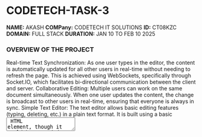 # CODETECH-TASK-3
**NAME:** AKASH
**COMPany:** CODETECH IT SOLUTIONS
**ID:** CT08KZC
**DOMAIN:** FULL STACK
**DURATION:** JAN 10 TO FEB 10 2025

###   OVERVIEW OF THE PROJECT 

Real-time Text Synchronization:
As one user types in the editor, the content is automatically updated for all other users in real-time without needing to refresh the page. This is achieved using WebSockets, specifically through Socket.IO, which facilitates bi-directional communication between the client and server.
Collaborative Editing:
Multiple users can work on the same document simultaneously. When one user updates the content, the change is broadcast to other users in real-time, ensuring that everyone is always in sync.
Simple Text Editor:
The text editor allows basic editing features (typing, deleting, etc.) in a plain text format. It is built using a basic <textarea> HTML element, though it could be expanded to support richer formatting (e.g., bold, italic) with further libraries.
Project Architecture
1. Frontend (Client-Side)
HTML: The structure of the text editor, built with a simple <textarea>. It serves as the main interface where users can type their content.
CSS: Styling is applied to the text area to make it look clean and user-friendly.
JavaScript: Handles user input events and communicates with the server. It sends updates to the server whenever a user types and listens for updates from the server to update the editor.
2. Backend (Server-Side)
Flask: The back-end framework used to serve the HTML, CSS, and JavaScript files to the users. It handles HTTP requests and serves the content to the client.
Flask-SocketIO: Provides real-time communication between the client and the server. It listens for events such as text changes and broadcasts them to all connected clients.
3. WebSocket Communication (Real-Time Sync)
Socket.IO: A WebSocket-based library used to establish a continuous, real-time connection between the client and server. When a user types something in the editor, a "text-change" event is emitted from the client to the server. The server then broadcasts the change to all other clients. This ensures that everyone is working on the same version of the document in real-time.
Workflow:
User opens the editor:
When a user navigates to the editor page, they are served the HTML page, which includes the <textarea> for typing.
The client-side JavaScript establishes a WebSocket connection to the server using Socket.IO.
User starts typing:
As the user types, the input event in JavaScript detects the changes.
The current text content from the <textarea> is sent to the server via the WebSocket connection.
Server broadcasts the change:
The server listens for the text-change event.
When it receives a new text update, it broadcasts the updated content to all other connected clients using Socket.IO.
Other users' editors update:
When other clients receive the updated text content, their <textarea> is updated automatically with the new content, making sure everyone sees the same document content in real-time.
Key Technologies:
Flask:
A lightweight Python web framework used to handle HTTP requests and serve the front-end files (HTML, CSS, JS).
Flask-SocketIO:
This extension for Flask allows for WebSocket communication. It enables real-time, bidirectional communication between the client and server, which is critical for collaborative editing.
Socket.IO:
A JavaScript library that simplifies WebSocket communication. It allows for real-time event-based communication. It's used both in the server (Flask-SocketIO) and the client (JavaScript) to handle the text synchronization events.
HTML/CSS/JavaScript:
Standard technologies for building web pages. HTML provides the structure of the page, CSS is used for styling, and JavaScript is used for interactivity and handling real-time communication.
Flow Diagram:
User A types in the editor:
Client A sends the updated text to the Server via WebSocket.
Server receives the update:
Server broadcasts the updated text to Client B and Client C (other users).
Client B and Client C update their editor:
Client B and Client C receive the updated text and refresh their editor content to reflect the change.
Advantages of This Approach:
Real-Time Collaboration:
Multiple users can edit the same document simultaneously. Changes are instantly reflected across all users' editors, providing a collaborative experience without the need for page refreshes.
Ease of Implementation:
The stack used (Flask, Socket.IO) is lightweight and easy to set up, making this an accessible solution for small to medium collaborative projects.
Scalable:
While the project is simple, it can be extended to support more advanced features like authentication, versioning, and rich text formatting.
Possible Extensions:
Rich Text Editing:
Integrating libraries like Quill.js or TinyMCE can allow for formatting text (bold, italics, underline), adding links, images, etc.
Authentication & User Management:
Adding authentication (e.g., using Flask-Login) to allow users to log in and identify themselves within the document.
Document Versioning:
Implement version control to track changes made by different users and roll back to previous versions of the document if necessary.
Collaborative Cursors:
Implement live cursor tracking so users can see where others are typing, similar to what Google Docs does.
File Saving:
Allow users to save their work by adding persistent storage (e.g., a database or file system integration).
Conclusion:
This real-time collaboration editor is a simple but powerful project that demonstrates the core functionality of real-time document collaboration. It allows multiple users to edit a shared document simultaneously, with updates broadcast to all users in real-time. By leveraging Flask for the back-end, Socket.IO for real-time communication, and basic front-end technologies like HTML, CSS, and JavaScript, this project provides a solid foundation for building more advanced collaborative applications.

